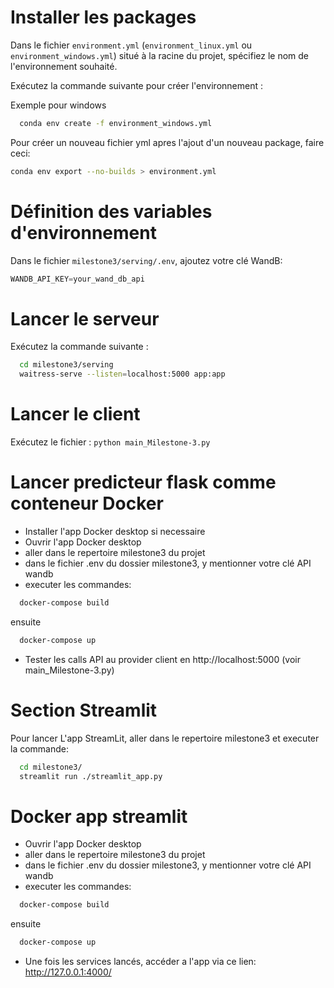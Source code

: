 # Installer les packages

Dans le fichier `environment.yml` (`environment_linux.yml` ou `environment_windows.yml`) situé à la racine du projet, spécifiez le nom de l'environnement souhaité.

Exécutez la commande suivante pour créer l'environnement :

Exemple pour windows
```bash
  conda env create -f environment_windows.yml
```

Pour créer un nouveau fichier yml apres l'ajout d'un nouveau package, faire ceci:

```bash
conda env export --no-builds > environment.yml
```

# Définition des variables d'environnement

Dans le fichier `milestone3/serving/.env`, ajoutez votre clé WandB: 

```python
WANDB_API_KEY=your_wand_db_api
```

# Lancer le serveur

Exécutez la commande suivante :
```bash
  cd milestone3/serving
  waitress-serve --listen=localhost:5000 app:app
```

# Lancer le client

Exécutez le fichier : `python main_Milestone-3.py` 

# Lancer predicteur flask comme conteneur Docker

- Installer l'app Docker desktop si necessaire
- Ouvrir l'app Docker desktop
- aller dans le repertoire milestone3 du projet
- dans le fichier .env du dossier milestone3, y mentionner votre clé API wandb
- executer les commandes:
```bash
  docker-compose build
```
ensuite

```bash
  docker-compose up
```

- Tester les calls API au provider client en http://localhost:5000 (voir main_Milestone-3.py) 


# Section Streamlit 

Pour lancer L'app StreamLit, aller dans le repertoire milestone3 et executer la commande:

```bash
  cd milestone3/
  streamlit run ./streamlit_app.py
```

# Docker app streamlit

- Ouvrir l'app Docker desktop
- aller dans le repertoire milestone3 du projet
- dans le fichier .env du dossier milestone3, y mentionner votre clé API wandb
- executer les commandes:
```bash
  docker-compose build
```
ensuite

```bash
  docker-compose up
```

- Une fois les services lancés, accéder a l'app via ce lien: http://127.0.0.1:4000/ 

